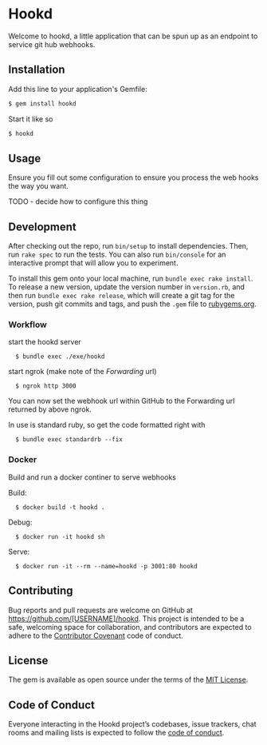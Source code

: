 # Hookd

Welcome to hookd, a little application that can be spun up as an endpoint to service git hub webhooks.

## Installation

Add this line to your application's Gemfile:

```bash
$ gem install hookd
```

Start it like so

```bash
$ hookd
```

## Usage

Ensure you fill out some configuration to ensure you process the web hooks the way you want.

TODO - decide how to configure this thing

## Development

After checking out the repo, run `bin/setup` to install dependencies. Then, run `rake spec` to run the tests. You can also run `bin/console` for an interactive prompt that will allow you to experiment.

To install this gem onto your local machine, run `bundle exec rake install`. To release a new version, update the version number in `version.rb`, and then run `bundle exec rake release`, which will create a git tag for the version, push git commits and tags, and push the `.gem` file to [rubygems.org](https://rubygems.org).

### Workflow

start the hookd server

      $ bundle exec ./exe/hookd

start ngrok (make note of the *Forwarding* url)

      $ ngrok http 3000

You can now set the webhook url within GitHub to the Forwarding url returned by above ngrok.

In use is standard ruby, so get the code formatted right with

      $ bundle exec standardrb --fix

### Docker

Build and run a docker continer to serve webhooks

Build:

      $ docker build -t hookd .

Debug:

      $ docker run -it hookd sh

Serve:

      $ docker run -it --rm --name=hookd -p 3001:80 hookd

## Contributing

Bug reports and pull requests are welcome on GitHub at https://github.com/[USERNAME]/hookd. This project is intended to be a safe, welcoming space for collaboration, and contributors are expected to adhere to the [Contributor Covenant](http://contributor-covenant.org) code of conduct.

## License

The gem is available as open source under the terms of the [MIT License](https://opensource.org/licenses/MIT).

## Code of Conduct

Everyone interacting in the Hookd project’s codebases, issue trackers, chat rooms and mailing lists is expected to follow the [code of conduct](https://github.com/[USERNAME]/hookd/blob/master/CODE_OF_CONDUCT.md).
